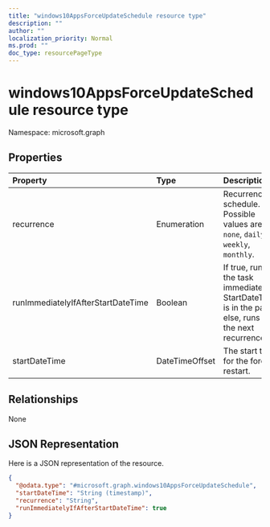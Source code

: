 ```yaml
---
title: "windows10AppsForceUpdateSchedule resource type"
description: ""
author: ""
localization_priority: Normal
ms.prod: ""
doc_type: resourcePageType
---
```


# windows10AppsForceUpdateSchedule resource type


Namespace: microsoft.graph



## Properties
|Property|Type|Description|
|:---|:---|:---|
|recurrence|Enumeration|Recurrence schedule. Possible values are: `none`, `daily`, `weekly`, `monthly`.|
|runImmediatelyIfAfterStartDateTime|Boolean|If true, runs the task immediately if StartDateTime is in the past, else, runs at the next recurrence.|
|startDateTime|DateTimeOffset|The start time for the force restart.|

## Relationships
None

## JSON Representation
Here is a JSON representation of the resource.
<!-- {
  "blockType": "resource",
  "@odata.type": "microsoft.graph.windows10AppsForceUpdateSchedule"
}
-->
``` json
{
  "@odata.type": "#microsoft.graph.windows10AppsForceUpdateSchedule",
  "startDateTime": "String (timestamp)",
  "recurrence": "String",
  "runImmediatelyIfAfterStartDateTime": true
}
```

